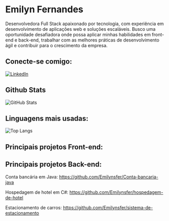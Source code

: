 # Emilyn Fernandes

Desenvolvedora Full Stack apaixonado por tecnologia, com experiência em desenvolvimento de aplicações web e soluções escaláveis. Busco uma oportunidade desafiadora onde possa aplicar minhas habilidades em front-end e back-end, trabalhar com as melhores práticas de desenvolvimento ágil e contribuir para o crescimento da empresa.

## Conecte-se comigo:

[![LinkedIn](https://img.shields.io/badge/LinkedIn-000?style=for-the-badge&logo=linkedin&logoColor=0E76A8)](https://www.linkedin.com/in/emilynsfer013/) 


## Github Stats 

![GitHub Stats](https://github-readme-stats.vercel.app/api?username=Emilynsfer&theme=transparent&bg_color=000&border_color=30A3DC&show_icons=true&icon_color=30A3DC&title_color=E94D5F&text_color=FFF)


## Linguagens mais usadas: 

![Top Langs](https://github-readme-stats-git-masterrstaa-rickstaa.vercel.app/api/top-langs/?username=Emilynsfer&layout=compact&bg_color=000&border_color=30A3DC&title_color=E94D5F&text_color=FFF)


## Principais projetos Front-end:



## Principais projetos Back-end:

Conta bancária em Java: <a href="https://github.com/Emilynsfer/Conta-bancaria-java">https://github.com/Emilynsfer/Conta-bancaria-java</a>

Hospedagem de hotel em C#: <a href="https://github.com/Emilynsfer/hospedagem-de-hotel">https://github.com/Emilynsfer/hospedagem-de-hotel</a>

Estacionamento de carros: <a href="https://github.com/Emilynsfer/sistema-de-estacionamento">https://github.com/Emilynsfer/sistema-de-estacionamento</a>



